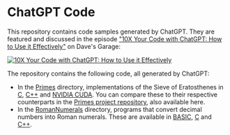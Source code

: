 # ChatGPT Code

This repository contains code samples generated by ChatGPT. They are featured and discussed in the episode ["10X Your Code with ChatGPT: How to Use it Effectively"](https://youtu.be/pspsSn_nGzo) on Dave's Garage:

[![10X Your Code with ChatGPT: How to Use it Effectively](https://i3.ytimg.com/vi/pspsSn_nGzo/hqdefault.jpg)](https://youtu.be/pspsSn_nGzo)

The repository contains the following code, all generated by ChatGPT:

- In the [Primes](https://github.com/PlummersSoftwareLLC/ChatGPTCode/tree/main/Primes) directory, implementations of the Sieve of Eratosthenes in [C](https://github.com/PlummersSoftwareLLC/ChatGPTCode/tree/main/Primes/C), [C++](https://github.com/PlummersSoftwareLLC/ChatGPTCode/tree/main/Primes/CPP) and [NVIDIA CUDA](https://github.com/PlummersSoftwareLLC/ChatGPTCode/tree/main/Primes/CUDA). You can compare these to their respective counterparts in the [Primes project repository](https://github.com/PlummersSoftwareLLC/Primes), also available here. 
- In the [RomanNumerals](https://github.com/PlummersSoftwareLLC/ChatGPTCode/tree/main/RomanNumerals) directory, programs that convert decimal numbers into Roman numerals. These are available in [BASIC](https://github.com/PlummersSoftwareLLC/ChatGPTCode/tree/main/RomanNumerals/BASIC), [C](https://github.com/PlummersSoftwareLLC/ChatGPTCode/tree/main/RomanNumerals/C) and [C++](https://github.com/PlummersSoftwareLLC/ChatGPTCode/tree/main/RomanNumerals/CPP).
